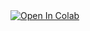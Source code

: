 <a target="_blank" href="https://colab.research.google.com/github/bryates/ttbarML/blob/master/analysis%2FttbarML%2Ftop_train.ipynb">
  <img src="https://colab.research.google.com/assets/colab-badge.svg" alt="Open In Colab"/>
</a>